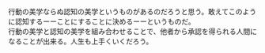 行動の美学ならぬ認知の美学というものがあるのだろうと思う。敢えてこのように認知するーーことにすることに決めるーーというものだ。<br>
行動の美学と認知の美学を組み合わせることで、他者から承認を得られる人間になることが出来る。人生も上手くいくだろう。